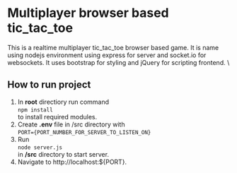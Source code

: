 # Multiplayer browser based tic_tac_toe

This is a realtime multiplayer tic_tac_toe browser based game. It is name using nodejs environment using express for server and socket.io for websockets. It uses bootstrap for styling and jQuery for scripting frontend. \

## How to run project

1. In **root** directiory run command \
   `npm install` \
   to install required modules.
2. Create **.env** file in /src directory with \
   `PORT={PORT_NUMBER_FOR_SERVER_TO_LISTEN_ON}`
3. Run \
   `node server.js` \
    in **/src** directory to start server.
4. Navigate to http://localhost:${PORT}.
